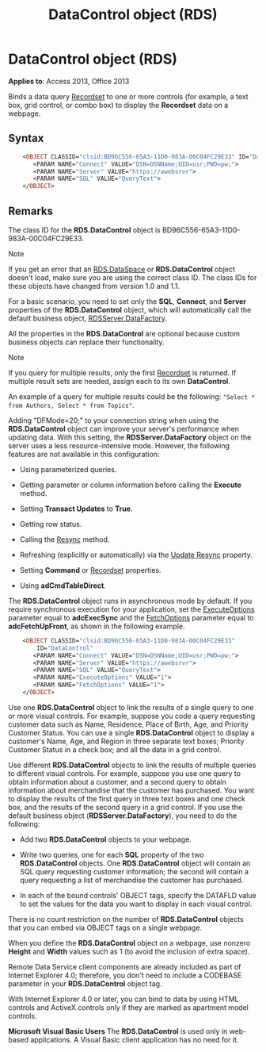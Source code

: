 ﻿---
title: DataControl object (RDS)
TOCTitle: DataControl object (RDS)
ms:assetid: ac430669-7628-696c-c036-b5d35405d788
ms:mtpsurl: https://msdn.microsoft.com/library/JJ249801(v=office.15)
ms:contentKeyID: 48547001
ms.date: 09/18/2015
mtps_version: v=office.15
---

# DataControl object (RDS)

**Applies to**: Access 2013, Office 2013

Binds a data query [Recordset](recordset-object-ado.md) to one or more controls (for example, a text box, grid control, or combo box) to display the **Recordset** data on a webpage.

## Syntax

```vb
    <OBJECT CLASSID="clsid:BD96C556-65A3-11D0-983A-00C04FC29E33" ID="DataControl"
       <PARAM NAME="Connect" VALUE="DSN=DSNName;UID=usr;PWD=pw;">
       <PARAM NAME="Server" VALUE="https://awebsrvr">
       <PARAM NAME="SQL" VALUE="QueryText">
    </OBJECT>
```

## Remarks

The class ID for the **RDS.DataControl** object is BD96C556-65A3-11D0-983A-00C04FC29E33.

> [!NOTE]
> If you get an error that an [RDS.DataSpace](dataspace-object-rds.md) or **RDS.DataControl** object doesn't load, make sure you are using the correct class ID. The class IDs for these objects have changed from version 1.0 and 1.1.

For a basic scenario, you need to set only the **SQL**, **Connect**, and **Server** properties of the **RDS.DataControl** object, which will automatically call the default business object, [RDSServer.DataFactory](datafactory-object-rdsserver.md).

All the properties in the **RDS.DataControl** are optional because custom business objects can replace their functionality.

> [!NOTE]
> If you query for multiple results, only the first [Recordset](recordset-object-ado.md) is returned. If multiple result sets are needed, assign each to its own **DataControl**. 
> 
> An example of a query for multiple results could be the following:
> `"Select * from Authors, Select * from Topics"`.

Adding "DFMode=20;" to your connection string when using the **RDS.DataControl** object can improve your server's performance when updating data. With this setting, the **RDSServer.DataFactory** object on the server uses a less resource-intensive mode. However, the following features are not available in this configuration:

  - Using parameterized queries.

  - Getting parameter or column information before calling the **Execute** method.

  - Setting **Transact Updates** to **True**.

  - Getting row status.

  - Calling the [Resync](resync-method-ado.md) method.

  - Refreshing (explicitly or automatically) via the [Update Resync](update-resync-property-dynamic-ado.md) property.

  - Setting **Command** or [Recordset](recordset-sourcerecordset-properties-rds.md) properties.

  - Using **adCmdTableDirect**.

The **RDS.DataControl** object runs in asynchronous mode by default. If you require synchronous execution for your application, set the [ExecuteOptions](executeoptions-property-rds.md) parameter equal to **adcExecSync** and the [FetchOptions](fetchoptions-property-rds.md) parameter equal to **adcFetchUpFront**, as shown in the following example.

```vb
    <OBJECT CLASSID="clsid:BD96C556-65A3-11D0-983A-00C04FC29E33" 
        ID="DataControl"
       <PARAM NAME="Connect" VALUE="DSN=DSNName;UID=usr;PWD=pw;">
       <PARAM NAME="Server" VALUE="https://awebsrvr">
       <PARAM NAME="SQL" VALUE="QueryText">
       <PARAM NAME="ExecuteOptions" VALUE="1">
       <PARAM NAME="FetchOptions" VALUE="1">
    </OBJECT>
```

Use one **RDS.DataControl** object to link the results of a single query to one or more visual controls. For example, suppose you code a query requesting customer data such as Name, Residence, Place of Birth, Age, and Priority Customer Status. You can use a single **RDS.DataControl** object to display a customer's Name, Age, and Region in three separate text boxes; Priority Customer Status in a check box; and all the data in a grid control.

Use different **RDS.DataControl** objects to link the results of multiple queries to different visual controls. For example, suppose you use one query to obtain information about a customer, and a second query to obtain information about merchandise that the customer has purchased. You want to display the results of the first query in three text boxes and one check box, and the results of the second query in a grid control. If you use the default business object (**RDSServer.DataFactory**), you need to do the following:

  - Add two **RDS.DataControl** objects to your webpage.

  - Write two queries, one for each **SQL** property of the two **RDS.DataControl** objects. One **RDS.DataControl** object will contain an SQL query requesting customer information; the second will contain a query requesting a list of merchandise the customer has purchased.

  - In each of the bound controls' OBJECT tags, specify the DATAFLD value to set the values for the data you want to display in each visual control.

There is no count restriction on the number of **RDS.DataControl** objects that you can embed via OBJECT tags on a single webpage.

When you define the **RDS.DataControl** object on a webpage, use nonzero **Height** and **Width** values such as 1 (to avoid the inclusion of extra space).

Remote Data Service client components are already included as part of Internet Explorer 4.0; therefore, you don't need to include a CODEBASE parameter in your **RDS.DataControl** object tag.

With Internet Explorer 4.0 or later, you can bind to data by using HTML controls and ActiveX controls only if they are marked as apartment model controls.

**Microsoft Visual Basic Users** The **RDS.DataControl** is used only in web-based applications. A Visual Basic client application has no need for it.

